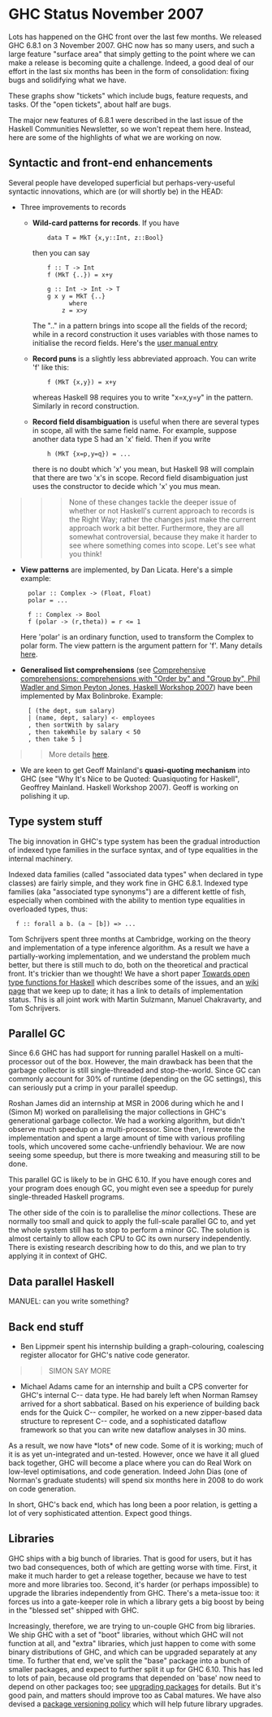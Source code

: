# GHC Status November 2007


Lots has happened on the GHC front over the last few months.  We
released GHC 6.8.1 on 3 November 2007.  GHC now has so many users, and
such a large feature "surface area" that simply getting to the point
where we can make a release is becoming quite a challenge.  Indeed, a
good deal of our effort in the last six months has been in the form of
consolidation: fixing bugs and solidifying what we have.  

[](/trac/ghc/attachment/wiki/Status/Nov07/rolling_average.png)

[](/trac/ghc/attachment/wiki/Status/Nov07/totals.png)


These graphs show "tickets" which include bugs, feature requests, and tasks.  Of the "open tickets", about half are bugs.  


The major new features of 6.8.1 were described in the last issue
of the Haskell Communities Newsletter, so we won't repeat them here.
Instead, here are some of the highlights of what we are working on now.

## Syntactic and front-end enhancements


Several people have developed superficial but perhaps-very-useful
syntactic innovations, which are (or will shortly be) in the HEAD:

- Three improvements to records

  - **Wild-card patterns for records**.  If you have

    ```wiki
    	data T = MkT {x,y::Int, z::Bool}
    ```

    then you can say

    ```wiki
    	f :: T -> Int
    	f (MkT {..}) = x+y

    	g :: Int -> Int -> T
    	g x y = MkT {..}
    	      where
    		z = x>y
    ```

    The ".." in a pattern brings into scope all the fields of the
    record; while in a record construction it uses variables with
    those names to initialise the record fields. Here's the [user manual entry](http://www.haskell.org/ghc/dist/current/docs/users_guide/syntax-extns.html#record-wildcards)
  - **Record puns** is a slightly less abbreviated approach. You can write 'f' like this:

    ```wiki
     	f (MkT {x,y}) = x+y
    ```

    whereas Haskell 98 requires you to write "x=x,y=y" in the pattern. Similarly 
    in record construction.
  - **Record field disambiguation** is useful when there are several types in
    scope, all with the same field name.  For example, suppose another data type S
    had an 'x' field. Then if you write

    ```wiki
     	h (MkT {x=p,y=q}) = ...
    ```

    there is no doubt which 'x' you mean, but Haskell 98 will complain that there
    are two 'x's in scope.  Record field disambiguation just uses the constructor
    to decide which 'x' you mus mean.

> > >
> > > None of these changes tackle the deeper issue of whether or not
> > > Haskell's current approach to records is the Right Way; rather the
> > > changes just make the current approach work a bit better. 
> > > Furthermore, they are all somewhat controversial, because they make it
> > > harder to see where something comes into scope.  Let's see what you think!

- **View patterns** are implemented, by Dan Licata. Here's a simple example:

  ```wiki
  	polar :: Complex -> (Float, Float)
  	polar = ...
  	
   	f :: Complex -> Bool
  	f (polar -> (r,theta)) = r <= 1
  ```

  Here 'polar' is an ordinary function, used to transform the Complex to polar form.  The view pattern is the argument pattern for 'f'.  Many details [ here](http://hackage.haskell.org/trac/ghc/wiki/ViewPatterns).

- **Generalised list comprehensions** (see [ Comprehensive comprehensions: comprehensions with "Order by" and "Group by", Phil Wadler and Simon Peyton Jones, Haskell Workshop 2007](http://research.microsoft.com/%7Esimonpj/papers/list-comp/index.htm)) have been implemented by Max Bolinbroke.  Example:

  ```wiki
  	[ (the dept, sum salary)
  	| (name, dept, salary) <- employees
  	, then sortWith by salary
  	, then takeWhile by salary < 50
  	, then take 5 ]
  ```

> >
> > More details [ here](http://hackage.haskell.org/trac/ghc/wiki/SQLLikeComprehensions).

- We are keen to get Geoff Mainland's **quasi-quoting mechanism** into
  GHC (see "Why It's Nice to be Quoted: Quasiquoting for Haskell",
  Geoffrey Mainland. Haskell Workshop 2007).  Geoff is working on 
  polishing it up.

## Type system stuff


The big innovation in GHC's type system has been the gradual
introduction of indexed type families in the surface syntax, and of
type equalities in the internal machinery.  


Indexed data families (called "associated data types" when
declared in type classes) are fairly simple, and they work fine
in GHC 6.8.1.  Indexed type families (aka "associated type synonyms")
are a different kettle of fish, especially when combined with
the ability to mention type equalities in overloaded types, thus:

```wiki
  f :: forall a b. (a ~ [b]) => ...
```


Tom Schrijvers spent three months at Cambridge, working on
the theory and implementation of a type inference algorithm. As 
a result we have a partially-working implementation, and we 
understand the problem much better, but there is still much to
do, both on the theoretical and practical front.  It's trickier
than we thought!  We have a short paper [ Towards open type functions for Haskell](http://research.microsoft.com/%7Esimonpj/papers/assoc-types/index.htm) which
describes some of the issues, and an [ wiki page](http://hackage.haskell.org/trac/ghc/wiki/TypeFunctions) that we keep up to date; it has a link to details of implementation status.  This is all joint work with
Martin Sulzmann, Manuel Chakravarty, and Tom Schrijvers.

## Parallel GC


Since 6.6 GHC has had support for running parallel Haskell on a multi-processor out of the box.  However, the main drawback has been that the garbage collector is still single-threaded and stop-the-world.  Since GC can commonly account for 30% of runtime (depending on the GC settings), this can seriously put a crimp in your parallel speedup.


Roshan James did an internship at MSR in 2006 during which he and I (Simon M) worked on parallelising the major collections in GHC's generational garbage collector.  We had a working algorithm, but didn't observe much speedup on a multi-processor.  Since then, I rewrote the implementation and spent a large amount of time with various profiling tools, which uncovered some cache-unfriendly behaviour.  We are now seeing some speedup, but there is more tweaking and measuring still to be done.


This parallel GC is likely to be in GHC 6.10.  If you have enough cores and your program does enough GC, you might even see a speedup for purely single-threaded Haskell programs.


The other side of the coin is to parallelise the *minor* collections.  These are normally too small and quick to apply the full-scale parallel GC to, and yet the whole system still has to stop to perform a minor GC.  The solution is almost certainly to allow each CPU to GC its own nursery independently.  There is existing research describing how to do this, and we plan to try applying it in context of GHC.

## Data parallel Haskell


MANUEL: can you write something?

## Back end stuff

- Ben Lippmeir spent his internship building a graph-colouring,
  coalescing register allocator for GHC's native code generator.

> >
> > SIMON SAY MORE

- Michael Adams came for an internship and built a CPS converter
  for GHC's internal C-- data type.  He had barely left when Norman
  Ramsey arrived for a short sabbatical.  Based on his experience of
  building back ends for the Quick C-- compiler, he worked on a new
  zipper-based data structure to represent C-- code, and a sophisticated
  dataflow framework so that you can write new dataflow analyses in 
  30 mins.  


As a result, we now have \*lots\* of new code.  Some of it is working;
much of it is as yet un-integrated and un-tested.  However, once we
have it all glued back together, GHC will become a place where you can
do Real Work on low-level optimisations, and code generation.  Indeed
John Dias (one of Norman's graduate students) will spend six months here
in 2008 to do work on code generation.


In short, GHC's back end, which has long been a poor relation, is
getting a lot of very sophisticated attention. Expect good things.

## Libraries


GHC ships with a big bunch of libraries.  That is good for users, but
it has two bad consequences, both of which are getting worse with
time.  First, it make it much harder to get a release together,
because we have to test more and more libraries too.  Second, it's
harder (or perhaps impossible) to upgrade the libraries independently
from GHC.  There's a meta-issue too: it forces us into a gate-keeper
role in which a library gets a big boost by being in the "blessed set"
shipped with GHC.


Increasingly, therefore, we are trying to un-couple GHC from big
libraries.  We ship GHC with a set of "boot" libraries, without which
GHC will not function at all, and "extra" libraries, which just happen
to come with some binary distributions of GHC, and which can be upgraded
separately at any time.
To further that end, we've split the "base" package into a bunch of
smaller packages, and expect to further split it up for GHC 6.10.
This has led to lots of pain, because old programs
that depended on 'base' now need to depend on other packages too;
see [ upgrading packages](http://www.haskell.org/haskellwiki/Upgrading_packages) for details.  But
it's good pain, and matters should improve too as Cabal matures. We
have also devised a
[ package versioning policy](http://www.haskell.org/haskellwiki/Package_versioning_policy)
which will help future library upgrades.
